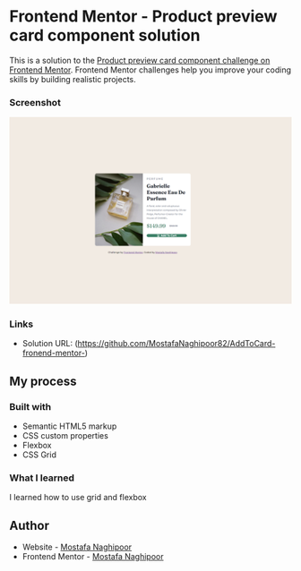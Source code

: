 # Frontend Mentor - Product preview card component solution

This is a solution to the [Product preview card component challenge on Frontend Mentor](https://www.frontendmentor.io/challenges/product-preview-card-component-GO7UmttRfa). Frontend Mentor challenges help you improve your coding skills by building realistic projects. 





### Screenshot

![](screenshot/addtocard.png)



### Links

- Solution URL: (https://github.com/MostafaNaghipoor82/AddToCard-fronend-mentor-)

## My process

### Built with

- Semantic HTML5 markup
- CSS custom properties
- Flexbox
- CSS Grid

 
### What I learned
 I learned how to use grid and flexbox



## Author

- Website - [Mostafa Naghipoor   ](https://github.com/MostafaNaghipoor82)
- Frontend Mentor - [Mostafa Naghipoor](https://www.frontendmentor.io/profile/MostafaNaghipoor82)

